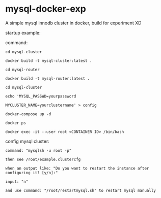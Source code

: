 # mysql-docker-exp
A simple mysql innodb cluster in docker, build for experiment XD

startup example:

command:

    cd mysql-cluster
    
    docker build -t mysql-cluster:latest .
    
    cd mysql-router
    
    docker build -t mysql-router:latest .
    
    cd mysql-cluster
    
    echo 'MYSQL_PASSWD=yourpassword
    
    MYCLUSTER_NAME=yourclustername' > config
  
    docker-compose up -d
    
    docker ps
  
    docker exec -it --user root <CONTAINER ID> /bin/bash

config mysql cluster:

    command: "mysqlsh -u root -p" 
    
    then see /root/example.clustercfg
    
    when an output like: "Do you want to restart the instance after configuring it? [y/n]:"
    
    input: "n"
    
    and use command: "/root/restartmysql.sh" to restart mysql manually
